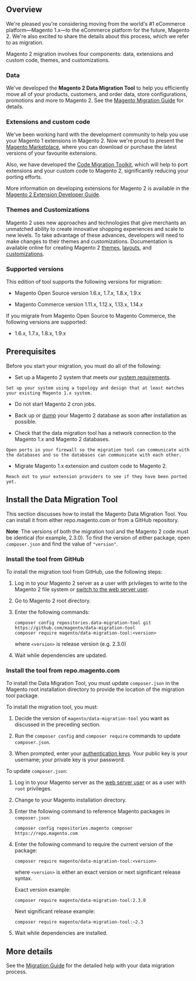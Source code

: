 ## Overview
We're pleased you're considering moving from the world's #1 eCommerce platform—Magento 1.x—to the eCommerce platform for the future, Magento 2. We're also excited to share the details about this process, which we refer to as migration.

Magento 2 migration involves four components: data, extensions and custom code, themes, and customizations.

### Data
We've developed the **Magento 2 Data Migration Tool** to help you efficiently move all of your products, customers, and order data, store configurations, promotions and more to Magento 2. See the <a href="http://devdocs.magento.com/guides/v1.0/migration/bk-migration-guide.html" target="_blank">Magento Migration Guide</a> for details.

### Extensions and custom code
We've been working hard with the development community to help you use your Magento 1 extensions in Magento 2. Now we're proud to present the <a href="https://marketplace.magento.com/" target="_blank">Magento Marketplace</a>, where you can download or purchase the latest versions of your favourite extensions.

Also, we have developed the <a href="https://github.com/magento/code-migration" target="_blank">Code Migration Toolkit</a>, which will help to port extensions and your custom code to Magento 2, significantly reducing your porting efforts.

More information on developing extensions for Magento 2 is available in the <a href="http://devdocs.magento.com/guides/v1.0/extension-dev-guide/bk-extension-dev-guide.html" target="_blank">Magento 2 Extension Developer Guide</a>.

### Themes and Customizations
Magento 2 uses new approaches and technologies that give merchants an unmatched ability to create innovative shopping experiences and scale to new levels. To take advantage of these advances, developers will need to make changes to their themes and customizations. Documentation is available online for creating Magento 2 <a href="http://devdocs.magento.com/guides/v1.0/frontend-dev-guide/themes/theme-general.html" target="_blank">themes</a>, <a href="http://devdocs.magento.com/guides/v1.0/frontend-dev-guide/layouts/layout-overview.html" target="_blank">layouts</a>, and <a href="http://devdocs.magento.com/guides/v1.0/frontend-dev-guide/layouts/xml-manage.html" target="_blank">customizations</a>.

### Supported versions
This edition of tool supports the following versions for migration:

*    Magento Open Source version 1.6.x, 1.7.x, 1.8.x, 1.9.x

*    Magento Commerce version 1.11.x, 1.12.x, 1.13.x, 1.14.x

If you migrate from Magento Open Source to Magento Commerce, the following versions are supported:

*    1.6.x, 1.7.x, 1.8.x, 1.9.x

## Prerequisites
Before you start your migration, you must do all of the following:

*    Set up a Magento 2 system that meets our <a href="http://devdocs.magento.com/guides/v1.0/install-gde/system-requirements.html">system requirements</a>.

    Set up your system using a topology and design that at least matches your existing Magento 1.x system.

*    Do not start Magento 2 cron jobs.

*    Back up or <a href="https://dev.mysql.com/doc/refman/5.1/en/mysqldump.html">dump</a> your Magento 2 database as soon after installation as possible.

*    Check that the data migration tool has a network connection to the Magento 1.x and Magento 2 databases.

    Open ports in your firewall so the migration tool can communicate with the databases and so the databases can communicate with each other.

*    Migrate Magento 1.x extension and custom code to Magento 2.

    Reach out to your extension providers to see if they have been ported yet.

## Install the Data Migration Tool
This section discusses how to install the Magento Data Migration Tool. You can install it from either repo.magento.com or from a GitHub repository.

**Note**: The versions of both the migration tool and the Magento 2 code must be identical (for example, 2.3.0). To find the version of either package, open `composer.json` and find the value of `"version"`.

### Install the tool from GitHub
To install the migration tool from GitHub, use the following steps:

1.  Log in to your Magento 2 server as a user with privileges to write to the Magento 2 file system or <a href="http://devdocs.magento.com/guides/v1.0/install-gde/install/prepare-install.html#install-update-depend-apache">switch to the web server user</a>.
2.  Go to Magento 2 root directory.
3.  Enter the following commands:

        composer config repositories.data-migration-tool git https://github.com/magento/data-migration-tool
        composer require magento/data-migration-tool:<version>

    where `<version>` is release version (e.g. 2.3.0)

3.  Wait while dependencies are updated.

### Install the tool from repo.magento.com
To install the Data Migration Tool, you must update `composer.json` in the Magento root installation directory to provide the location of the migration tool package.

To install the migration tool, you must:

1.  Decide the version of `magento/data-migration-tool` you want as discussed in the preceding section.

2.  Run the `composer config` and `composer require` commands to update `composer.json`.

3.  When prompted, enter your <a href="http://devdocs.magento.com/guides/v2.0/install-gde/prereq/connect-auth.html" target="_blank">authentication keys</a>. Your public key is your username; your private key is your password.

To update `composer.json`:

1.  Log in to your Magento server as the <a href="http://devdocs.magento.com/guides/v1.0/install-gde/install/prepare-install.html#install-update-depend-apacheweb">web server user</a> or as a user with `root` privileges.

2.  Change to your Magento installation directory.

3.  Enter the following command to reference Magento packages in `composer.json`:

        composer config repositories.magento composer https://repo.magento.com

4.  Enter the following command to require the current version of the package:

        composer require magento/data-migration-tool:<version>

    where `<version>` is either an exact version or next significant release syntax.

    Exact version example:

        composer require magento/data-migration-tool:2.3.0

    Next significant release example:

        composer require magento/data-migration-tool:~2.3

5.  Wait while dependencies are installed.

## More details
See the <a href="http://devdocs.magento.com/guides/v2.3/migration/bk-migration-guide.html">Migration Guide</a> for the detailed help with your data migration process.